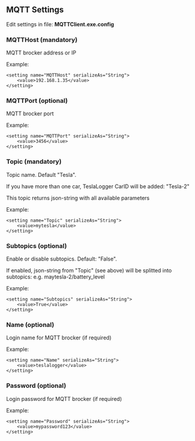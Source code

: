 ## MQTT Settings
Edit settings in file: **MQTTClient.exe.config**

### MQTTHost (mandatory)
MQTT brocker address or IP

Example:
```
<setting name="MQTTHost" serializeAs="String">
    <value>192.168.1.35</value>
</setting>
```

### MQTTPort (optional)
MQTT brocker port

Example:
```
<setting name="MQTTPort" serializeAs="String">
    <value>3456</value>
</setting>
```

### Topic (mandatory)
Topic name. Default "Tesla". 

If you have more than one car, TeslaLogger CarID will be added: "Tesla-2"

This topic returns json-string with all available parameters

Example:
```
<setting name="Topic" serializeAs="String">
    <value>mytesla</value>
</setting>
```

### Subtopics (optional)
Enable or disable subtopics. Default: "False".

If enabled, json-string from "Topic" (see above) will be splitted into subtopics: e.g. maytesla-2/battery_level

Example:
```
<setting name="Subtopics" serializeAs="String">
    <value>True</value>
</setting>
```

### Name (optional)
Login name for MQTT brocker (if required)

Example:
```
<setting name="Name" serializeAs="String">
    <value>teslalogger</value>
</setting>
```

### Password (optional)
Login password for MQTT brocker (if required)

Example:
```
<setting name="Password" serializeAs="String">
    <value>mypassword123</value>
</setting>
```
